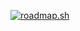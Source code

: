 [<a href="https://roadmap.sh"><img src="https://roadmap.sh/card/wide/64416b72e27257737493498d?variant=dark" alt="roadmap.sh"/></a>](https://roadmap.sh/card/wide/64416b72e27257737493498d?variant=dark&roadmaps=devops%2Cangular%2Cgolang)
